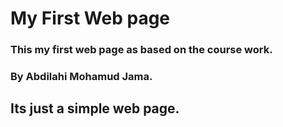 # My First Web page
### This my first web page as based on the course work.
### By Abdilahi Mohamud Jama.
## Its just a simple web page.
